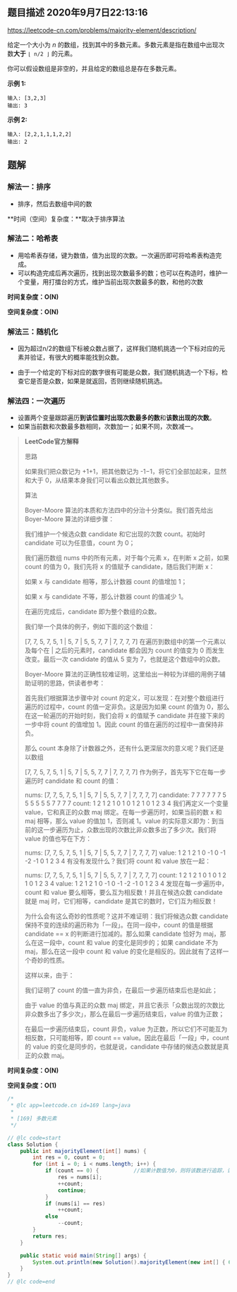 ## 题目描述	2020年9月7日22:13:16

https://leetcode-cn.com/problems/majority-element/description/

给定一个大小为 *n* 的数组，找到其中的多数元素。多数元素是指在数组中出现次数**大于** `⌊ n/2 ⌋` 的元素。

你可以假设数组是非空的，并且给定的数组总是存在多数元素。

 

**示例 1:**

```
输入: [3,2,3]
输出: 3
```

**示例 2:**

```
输入: [2,2,1,1,1,2,2]
输出: 2
```

## 题解

### 解法一：排序

- 排序，然后去数组中间的数

**时间（空间）复杂度：**取决于排序算法

### 解法二：哈希表

- 用哈希表存储，键为数值，值为出现的次数。一次遍历即可将哈希表构造完成。
- 可以构造完成后再次遍历，找到出现次数最多的数；也可以在构造时，维护一个变量，用打擂台的方式，维护当前出现次数最多的数，和他的次数

**时间复杂度：O(N)**

**空间复杂度：O(N)**

### 解法三：随机化

- 因为超过n/2的数组下标被众数占据了，这样我们随机挑选一个下标对应的元素并验证，有很大的概率能找到众数。

- 由于一个给定的下标对应的数字很有可能是众数，我们随机挑选一个下标，检查它是否是众数，如果是就返回，否则继续随机挑选。

### 解法四：一次遍历

- 设置两个变量跟踪遍历**到该位置时出现次数最多的数**和**该数出现的次数**。
- 如果当前数和次数最多数相同，次数加一；如果不同，次数减一。

> **LeetCode官方解释**
>
> 思路
>
> 如果我们把众数记为 +1+1，把其他数记为 -1−1，将它们全部加起来，显然和大于 0，从结果本身我们可以看出众数比其他数多。
>
> 算法
>
> Boyer-Moore 算法的本质和方法四中的分治十分类似。我们首先给出 Boyer-Moore 算法的详细步骤：
>
> 我们维护一个候选众数 candidate 和它出现的次数 count。初始时 candidate 可以为任意值，count 为 0；
>
> 我们遍历数组 nums 中的所有元素，对于每个元素 x，在判断 x 之前，如果 count 的值为 0，我们先将 x 的值赋予 candidate，随后我们判断 x：
>
> 如果 x 与 candidate 相等，那么计数器 count 的值增加 1；
>
> 如果 x 与 candidate 不等，那么计数器 count 的值减少 1。
>
> 在遍历完成后，candidate 即为整个数组的众数。
>
> 我们举一个具体的例子，例如下面的这个数组：
>
>
> [7, 7, 5, 7, 5, 1 | 5, 7 | 5, 5, 7, 7 | 7, 7, 7, 7]
> 在遍历到数组中的第一个元素以及每个在 | 之后的元素时，candidate 都会因为 count 的值变为 0 而发生改变。最后一次 candidate 的值从 5 变为 7，也就是这个数组中的众数。
>
> Boyer-Moore 算法的正确性较难证明，这里给出一种较为详细的用例子辅助证明的思路，供读者参考：
>
> 首先我们根据算法步骤中对 count 的定义，可以发现：在对整个数组进行遍历的过程中，count 的值一定非负。这是因为如果 count 的值为 0，那么在这一轮遍历的开始时刻，我们会将 x 的值赋予 candidate 并在接下来的一步中将 count 的值增加 1。因此 count 的值在遍历的过程中一直保持非负。
>
> 那么 count 本身除了计数器之外，还有什么更深层次的意义呢？我们还是以数组
>
> [7, 7, 5, 7, 5, 1 | 5, 7 | 5, 5, 7, 7 | 7, 7, 7, 7]
> 作为例子，首先写下它在每一步遍历时 candidate 和 count 的值：
>
> nums:         [7, 7, 5, 7, 5, 1 | 5, 7 | 5, 5, 7, 7 | 7, 7, 7, 7]
> 		candidate:  7  7  7  7  7  7    5  5     5  5  5  5    7  7  7  7
> 		count:         1   2  1  2  1  0   1  0     1  2  1  0     1  2  3  4
> 我们再定义一个变量 value，它和真正的众数 maj 绑定。在每一步遍历时，如果当前的数 x 和 maj 相等，那么 value 的值加 1，否则减 1。value 的实际意义即为：到当前的这一步遍历为止，众数出现的次数比非众数多出了多少次。我们将 value 的值也写在下方：
>
> nums:      [7, 7, 5, 7, 5, 1 | 5, 7 | 5, 5, 7, 7 | 7, 7, 7, 7]
> 		value:       1  2  1  2  1  0   -1  0   -1 -2 -1  0   1  2  3  4
> 有没有发现什么？我们将 count 和 value 放在一起：
>
> nums:      [7, 7, 5, 7, 5, 1 | 5, 7 | 5, 5, 7, 7 | 7, 7, 7, 7]
> 		count:       1  2  1  2  1  0   1  0     1  2  1  0   1  2  3  4
> 		value:        1  2  1  2  1  0  -1  0   -1 -2 -1  0   1  2  3  4
> 发现在每一步遍历中，count 和 value 要么相等，要么互为相反数！并且在候选众数 candidate 就是 maj 时，它们相等，candidate 是其它的数时，它们互为相反数！
>
> 为什么会有这么奇妙的性质呢？这并不难证明：我们将候选众数 candidate 保持不变的连续的遍历称为「一段」。在同一段中，count 的值是根据 candidate == x 的判断进行加减的。那么如果 candidate 恰好为 maj，那么在这一段中，count 和 value 的变化是同步的；如果 candidate 不为 maj，那么在这一段中 count 和 value 的变化是相反的。因此就有了这样一个奇妙的性质。
>
> 这样以来，由于：
>
> 我们证明了 count 的值一直为非负，在最后一步遍历结束后也是如此；
>
> 由于 value 的值与真正的众数 maj 绑定，并且它表示「众数出现的次数比非众数多出了多少次」，那么在最后一步遍历结束后，value 的值为正数；
>
> 在最后一步遍历结束后，count 非负，value 为正数，所以它们不可能互为相反数，只可能相等，即 count == value。因此在最后「一段」中，count 的 value 的变化是同步的，也就是说，candidate 中存储的候选众数就是真正的众数 maj。
>



**时间复杂度：O(N)**

**空间复杂度：O(1)**

```java
/*
 * @lc app=leetcode.cn id=169 lang=java
 *
 * [169] 多数元素
 */

// @lc code=start
class Solution {
    public int majorityElement(int[] nums) {
        int res = 0, count = 0;
        for (int i = 0; i < nums.length; i++) {
            if (count == 0) {			//如果计数值为0，则将该数进行追踪，记录次数，并跳出该次循环
                res = nums[i];
                ++count;
                continue;
            }
            if (nums[i] == res)
                ++count;
            else
                --count;
        }
        return res;
    }

    public static void main(String[] args) {
        System.out.println(new Solution().majorityElement(new int[] { 6, 5, 5 }));
    }
}
// @lc code=end

```

